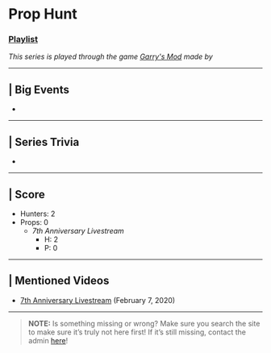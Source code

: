 # Prop Hunt
### [Playlist](https://www.youtube.com/playlist?list=PLwljWXtmIKiRgYZKOhNdA2YuXGB4Crikj)
*This series is played through the game [Garry's Mod]() made by []()*

----

## | Big Events
- 

----

## | Series Trivia
- 

----

## | Score
- Hunters: 2
- Props: 0
  - *7th Anniversary Livestream*
    - H: 2
    - P: 0

----
 
## | Mentioned Videos
- [7th Anniversary Livestream](https://youtu.be/GBFpW-t83Zs) \(February 7, 2020)
 
----
 
> **NOTE:** Is something missing or wrong? Make sure you search the site to make sure it’s truly not here first! If it’s still missing, contact the admin [here](../chapter_2.md)!